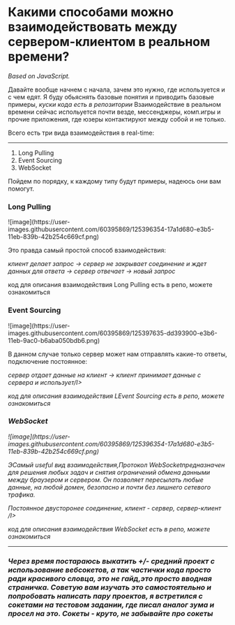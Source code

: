 <h1>Какими способами можно взаимодействовать между сервером-клиентом в реальном времени?</h2>
<p><I>Based on JavaScript.</I></p>

Давайте вообще начнем с начала, зачем это нужно, где используется и с чем едят. Я буду обьяснять базовые понятия и приводить базовые примеры, <I> куски кода есть в репозитории </I>
Взаимодействие в реальном времени сейчас испольуется почти везде, мессенджеры, комп.игры и прочие приложения, где юзеры контактируют между собой и не только.

Всего есть три вида взаимодействия в real-time:<hr>
  1) Long Pulling
  2) Event Sourcing
  3) WebSocket
  
 Пойдем по порядку, к каждому типу будут примеры, надеюсь они вам помогут.
 <h3>Long Pulling</h3>
 ![image](https://user-images.githubusercontent.com/60395869/125396354-17a1d680-e3b5-11eb-839b-42b254c669cf.png)
 <p>Это правда самый простой способ взаимодействия:<p>
 <p><I>клиент делает запрос -> сервер не закрывает соединение и ждет данных для ответа -> сервер отвечает -> новый запрос</I></p>
 <p>код для описания взаимодействия Long Pulling есть в репо, можете ознакомиться
  
   <h3>Event Sourcing</h3>
![image](https://user-images.githubusercontent.com/60395869/125397635-dd393900-e3b6-11eb-9ac0-b6aba050bdb6.png) <p> В данном случае только сервер может нам отправлять какие-то ответы, подключение постоянное:<p>
 <p><I>сервер отдает данные на клиент -> клиент принимает данные с сервера и использует/I></p>
 <p>код для описания взаимодействия LEvent Sourcing есть в репо, можете ознакомиться

  
   <h3>WebSocket</h3>
 ![image](https://user-images.githubusercontent.com/60395869/125396354-17a1d680-e3b5-11eb-839b-42b254c669cf.png)
 <p>ЭСамый useful вид взаимодействия,Протокол WebSocketпредназначен для решения любых задач и снятия ограничений обмена данными между браузером и сервером. Он позволяет пересылать любые данные, на любой домен, безопасно и почти без лишнего сетевого трафика. <p>
 <p><I>Постоянное двусторонее соединение, клиент - сервер, сервер-клиент /I></p>
 <p>код для описания взаимодействия WebSocket есть в репо, можете ознакомиться
<hr>
 <h3>Через время постараюсь выкатить +/- средний проект с использование вебсокетов, а так частички кода просто ради красивого словца, это не гайд,это просто вводная страничка. Советую вам изучать это самостоятельно и попробовать написать пару проектов, я встретился с сокетами на тестовом задании, где писал аналог зума и просел на это. Сокеты - круто, не забывайте про сокеты</h2>
   
  

